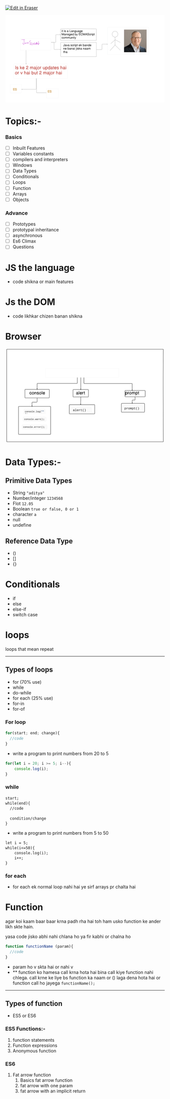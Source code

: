 <p><a target="_blank" href="https://app.eraser.io/workspace/MsoStjXZRR150HB8zbYx" id="edit-in-eraser-github-link"><img alt="Edit in Eraser" src="https://firebasestorage.googleapis.com/v0/b/second-petal-295822.appspot.com/o/images%2Fgithub%2FOpen%20in%20Eraser.svg?alt=media&amp;token=968381c8-a7e7-472a-8ed6-4a6626da5501"></a></p>

![Figure 8](/.eraser/MsoStjXZRR150HB8zbYx___C2lgX3XM8CaKzHCYaLpnjSddqwy2___---figure---Ay4ShzB6sTolUx7dybwj5---figure---bjzjTXkiihwRcOtupn_aJw.png "Figure 8")

# Topics:-
### Basics 
- [ ] Inbuilt Features 
- [ ] Variables constants
- [ ] compilers and interpreters
- [ ] Windows
- [ ] Data Types
- [ ] Conditionals
- [ ] Loops
- [ ] Function
- [ ] Arrays
- [ ] Objects
### Advance 
- [ ] Prototypes
- [ ] prototypal inheritance
- [ ] asynchronous 
- [ ] Es6 Climax
- [ ] Questions
# JS the language
- code shikna or main features
# Js the DOM
- code likhkar chizen banan shikna 
# Browser 
![JavaScript: Figure 7](/.eraser/MsoStjXZRR150HB8zbYx___C2lgX3XM8CaKzHCYaLpnjSddqwy2___---figure---bQKCxR33_WJiQaSJD2X93---figure---eiMG-PAFOJvZhdcfPHa1mw.png "JavaScript: Figure 7")



# Data Types:-
## Primitive Data Types
- String `﻿"aditya"` 
- Number/integer `﻿1234568` 
- Flot `﻿12.05` 
- Boolean `﻿true or false, 0 or 1` 
- character `﻿a` 
- null
- undefine
## Reference Data Type
- ()
- []
- {}
# Conditionals
 

- if
- else
- else-if
- switch case
# loops
loops that mean repeat

---

## Types of loops
- for (70% use)
- while
- do-while
- for each (25% use)
- for-in
- for-of
### For loop
```javascript
for(start; end; change){
  //code
}
```
- write a program to print  numbers from  20 to 5
```javascript
for(let i = 20; i >= 5; i--){
    console.log(i);
}
```
### while
```
start;
while(end){
  //code
 
  condition/change
}
```
- write a program to print numbers from 5 to 50
```
let i = 5;
while(i<=50){
    console.log(i);
    i++;
}
```
### for each
- for each ek normal loop nahi hai ye sirf arrays pr chalta hai 
# Function
agar koi kaam baar baar krna padh rha hai toh ham usko function ke ander likh skte hain.

yasa code jisko abhi nahi chlana ho ya fir kabhi or chalna ho



```javascript
function functionName (param){
  //code
}
```
- param ho v skta hai or nahi v
- ** function ko hamesa call krna hota hai bina call kiye function nahi chlega. call krne ke liye  bs function ka naam or () laga dena hota hai or function call ho jayega `﻿functionName();` 
---

## Types of function
- ES5 or ES6
### ES5 Functions:-
1. function statements
2. Function expressions
3. Anonymous function
### ES6
1. Fat arrow function
    1. Basics fat arrow function
    2. fat arrow with one param
    3. fat arrow with an implicit return




<!--- Eraser file: https://app.eraser.io/workspace/MsoStjXZRR150HB8zbYx --->